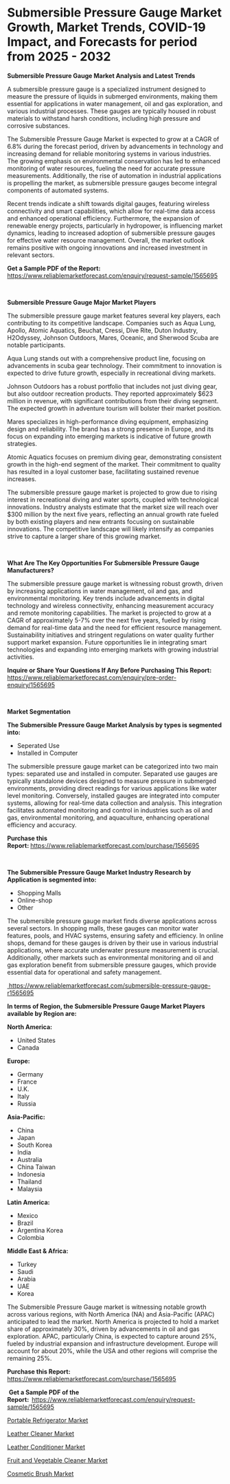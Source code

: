 <p><h1>Submersible Pressure Gauge Market Growth, Market Trends, COVID-19 Impact, and Forecasts for period from 2025 - 2032</h1></p><p><strong>Submersible Pressure Gauge Market Analysis and Latest Trends</strong></p>
<p><p>A submersible pressure gauge is a specialized instrument designed to measure the pressure of liquids in submerged environments, making them essential for applications in water management, oil and gas exploration, and various industrial processes. These gauges are typically housed in robust materials to withstand harsh conditions, including high pressure and corrosive substances.</p><p>The Submersible Pressure Gauge Market is expected to grow at a CAGR of 6.8% during the forecast period, driven by advancements in technology and increasing demand for reliable monitoring systems in various industries. The growing emphasis on environmental conservation has led to enhanced monitoring of water resources, fueling the need for accurate pressure measurements. Additionally, the rise of automation in industrial applications is propelling the market, as submersible pressure gauges become integral components of automated systems.</p><p>Recent trends indicate a shift towards digital gauges, featuring wireless connectivity and smart capabilities, which allow for real-time data access and enhanced operational efficiency. Furthermore, the expansion of renewable energy projects, particularly in hydropower, is influencing market dynamics, leading to increased adoption of submersible pressure gauges for effective water resource management. Overall, the market outlook remains positive with ongoing innovations and increased investment in relevant sectors.</p></p>
<p><strong>Get a Sample PDF of the Report:&nbsp;</strong> <a href="https://www.reliablemarketforecast.com/enquiry/request-sample/1565695?utm_campaign=1108&utm_medium=2&utm_source=Github&utm_content=ia&utm_term=04042025&utm_id=submersible-pressure-gauge">https://www.reliablemarketforecast.com/enquiry/request-sample/1565695</a></p>
<p>&nbsp;</p>
<p><strong>Submersible Pressure Gauge Major Market Players</strong></p>
<p><p>The submersible pressure gauge market features several key players, each contributing to its competitive landscape. Companies such as Aqua Lung, Apollo, Atomic Aquatics, Beuchat, Cressi, Dive Rite, Duton Industry, H2Odyssey, Johnson Outdoors, Mares, Oceanic, and Sherwood Scuba are notable participants.</p><p>Aqua Lung stands out with a comprehensive product line, focusing on advancements in scuba gear technology. Their commitment to innovation is expected to drive future growth, especially in recreational diving markets.</p><p>Johnson Outdoors has a robust portfolio that includes not just diving gear, but also outdoor recreation products. They reported approximately $623 million in revenue, with significant contributions from their diving segment. The expected growth in adventure tourism will bolster their market position.</p><p>Mares specializes in high-performance diving equipment, emphasizing design and reliability. The brand has a strong presence in Europe, and its focus on expanding into emerging markets is indicative of future growth strategies.</p><p>Atomic Aquatics focuses on premium diving gear, demonstrating consistent growth in the high-end segment of the market. Their commitment to quality has resulted in a loyal customer base, facilitating sustained revenue increases.</p><p>The submersible pressure gauge market is projected to grow due to rising interest in recreational diving and water sports, coupled with technological innovations. Industry analysts estimate that the market size will reach over $300 million by the next five years, reflecting an annual growth rate fueled by both existing players and new entrants focusing on sustainable innovations. The competitive landscape will likely intensify as companies strive to capture a larger share of this growing market.</p></p>
<p>&nbsp;</p>
<p><strong>What Are The Key Opportunities For Submersible Pressure Gauge Manufacturers?</strong></p>
<p><p>The submersible pressure gauge market is witnessing robust growth, driven by increasing applications in water management, oil and gas, and environmental monitoring. Key trends include advancements in digital technology and wireless connectivity, enhancing measurement accuracy and remote monitoring capabilities. The market is projected to grow at a CAGR of approximately 5-7% over the next five years, fueled by rising demand for real-time data and the need for efficient resource management. Sustainability initiatives and stringent regulations on water quality further support market expansion. Future opportunities lie in integrating smart technologies and expanding into emerging markets with growing industrial activities.</p></p>
<p><strong>Inquire or Share Your Questions If Any Before Purchasing This Report:</strong> <a href="https://www.reliablemarketforecast.com/enquiry/pre-order-enquiry/1565695?utm_campaign=1108&utm_medium=2&utm_source=Github&utm_content=ia&utm_term=04042025&utm_id=submersible-pressure-gauge">https://www.reliablemarketforecast.com/enquiry/pre-order-enquiry/1565695</a></p>
<p>&nbsp;</p>
<p><strong>Market Segmentation</strong></p>
<p><strong>The Submersible Pressure Gauge Market Analysis by types is segmented into:</strong></p>
<p><ul><li>Seperated Use</li><li>Installed in Computer</li></ul></p>
<p><p>The submersible pressure gauge market can be categorized into two main types: separated use and installed in computer. Separated use gauges are typically standalone devices designed to measure pressure in submerged environments, providing direct readings for various applications like water level monitoring. Conversely, installed gauges are integrated into computer systems, allowing for real-time data collection and analysis. This integration facilitates automated monitoring and control in industries such as oil and gas, environmental monitoring, and aquaculture, enhancing operational efficiency and accuracy.</p></p>
<p><strong>Purchase this Report:&nbsp;</strong><a href="https://www.reliablemarketforecast.com/purchase/1565695?utm_campaign=1108&utm_medium=2&utm_source=Github&utm_content=ia&utm_term=04042025&utm_id=submersible-pressure-gauge">https://www.reliablemarketforecast.com/purchase/1565695</a></p>
<p>&nbsp;</p>
<p><strong>The Submersible Pressure Gauge Market Industry Research by Application is segmented into:</strong></p>
<p><ul><li>Shopping Malls</li><li>Online-shop</li><li>Other</li></ul></p>
<p><p>The submersible pressure gauge market finds diverse applications across several sectors. In shopping malls, these gauges can monitor water features, pools, and HVAC systems, ensuring safety and efficiency. In online shops, demand for these gauges is driven by their use in various industrial applications, where accurate underwater pressure measurement is crucial. Additionally, other markets such as environmental monitoring and oil and gas exploration benefit from submersible pressure gauges, which provide essential data for operational and safety management.</p></p>
<p><a href="https://www.reliablemarketforecast.com/submersible-pressure-gauge-r1565695?utm_campaign=1108&utm_medium=2&utm_source=Github&utm_content=ia&utm_term=04042025&utm_id=submersible-pressure-gauge">&nbsp;https://www.reliablemarketforecast.com/submersible-pressure-gauge-r1565695</a></p>
<p><strong>In terms of Region, the Submersible Pressure Gauge Market Players available by Region are:</strong></p>
<p>
    <p> <strong> North America: </strong>
        <ul>
            <li>United States</li>
            <li>Canada</li>
        </ul>
        </p> 
    <p> <strong> Europe: </strong>
        <ul>
            <li>Germany</li>
            <li>France</li>
            <li>U.K.</li>
            <li>Italy</li>
            <li>Russia</li>
        </ul>
        </p> 
    <p> <strong> Asia-Pacific: </strong>
        <ul>
            <li>China</li>
            <li>Japan</li>
            <li>South Korea</li>
            <li>India</li>
            <li>Australia</li>
            <li>China Taiwan</li>
            <li>Indonesia</li>
            <li>Thailand</li>
            <li>Malaysia</li>
        </ul>
        </p> 
    <p> <strong> Latin America: </strong>
        <ul>
            <li>Mexico</li>
            <li>Brazil</li>
            <li>Argentina Korea</li>
            <li>Colombia</li>
        </ul>
        </p> 
    <p> <strong> Middle East & Africa: </strong>
        <ul>
            <li>Turkey</li>
            <li>Saudi</li>
            <li>Arabia</li>
            <li>UAE</li>
            <li>Korea</li>
        </ul>
    </p>
    </p>
<p><p>The Submersible Pressure Gauge market is witnessing notable growth across various regions, with North America (NA) and Asia-Pacific (APAC) anticipated to lead the market. North America is projected to hold a market share of approximately 30%, driven by advancements in oil and gas exploration. APAC, particularly China, is expected to capture around 25%, fueled by industrial expansion and infrastructure development. Europe will account for about 20%, while the USA and other regions will comprise the remaining 25%.</p></p>
<p><strong>Purchase this Report: </strong><a href="https://www.reliablemarketforecast.com/purchase/1565695?utm_campaign=1108&utm_medium=2&utm_source=Github&utm_content=ia&utm_term=04042025&utm_id=submersible-pressure-gauge">https://www.reliablemarketforecast.com/purchase/1565695</a></p>
<p>&nbsp;<strong>Get a Sample PDF of the Report:&nbsp;&nbsp;</strong><a href="https://www.reliablemarketforecast.com/enquiry/request-sample/1565695?utm_campaign=1108&utm_medium=2&utm_source=Github&utm_content=ia&utm_term=04042025&utm_id=submersible-pressure-gauge">https://www.reliablemarketforecast.com/enquiry/request-sample/1565695</a></p>
<p><strong></strong></p>
<p><p><a href="https://github.com/geresalgieaz/Market-Research-Report-List-1/blob/main/portable-refrigerator-market.md?utm_campaign=1108&utm_medium=2&utm_source=Github&utm_content=ia&utm_term=04042025&utm_id=submersible-pressure-gauge">Portable Refrigerator Market</a></p><p><a href="https://github.com/sibellanikmn/Market-Research-Report-List-1/blob/main/leather-cleaner-market.md?utm_campaign=1108&utm_medium=2&utm_source=Github&utm_content=ia&utm_term=04042025&utm_id=submersible-pressure-gauge">Leather Cleaner Market</a></p><p><a href="https://github.com/dickstoscopg/Market-Research-Report-List-1/blob/main/leather-conditioner-market.md?utm_campaign=1108&utm_medium=2&utm_source=Github&utm_content=ia&utm_term=04042025&utm_id=submersible-pressure-gauge">Leather Conditioner Market</a></p><p><a href="https://github.com/foustzelmsdv/Market-Research-Report-List-1/blob/main/fruit-and-vegetable-cleaner-market.md?utm_campaign=1108&utm_medium=2&utm_source=Github&utm_content=ia&utm_term=04042025&utm_id=submersible-pressure-gauge">Fruit and Vegetable Cleaner Market</a></p><p><a href="https://github.com/ceranamaduvq/Market-Research-Report-List-1/blob/main/cosmetic-brush-market.md?utm_campaign=1108&utm_medium=2&utm_source=Github&utm_content=ia&utm_term=04042025&utm_id=submersible-pressure-gauge">Cosmetic Brush Market</a></p></p>